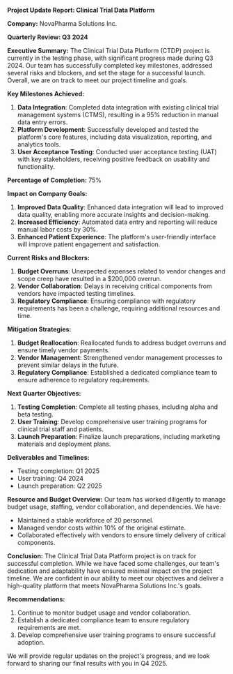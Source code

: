**Project Update Report: Clinical Trial Data Platform**

**Company:** NovaPharma Solutions Inc.

**Quarterly Review: Q3 2024**

**Executive Summary:**
The Clinical Trial Data Platform (CTDP) project is currently in the testing phase, with significant progress made during Q3 2024. Our team has successfully completed key milestones, addressed several risks and blockers, and set the stage for a successful launch. Overall, we are on track to meet our project timeline and goals.

**Key Milestones Achieved:**

1. **Data Integration**: Completed data integration with existing clinical trial management systems (CTMS), resulting in a 95% reduction in manual data entry errors.
2. **Platform Development**: Successfully developed and tested the platform's core features, including data visualization, reporting, and analytics tools.
3. **User Acceptance Testing**: Conducted user acceptance testing (UAT) with key stakeholders, receiving positive feedback on usability and functionality.

**Percentage of Completion:** 75%

**Impact on Company Goals:**

1. **Improved Data Quality**: Enhanced data integration will lead to improved data quality, enabling more accurate insights and decision-making.
2. **Increased Efficiency**: Automated data entry and reporting will reduce manual labor costs by 30%.
3. **Enhanced Patient Experience**: The platform's user-friendly interface will improve patient engagement and satisfaction.

**Current Risks and Blockers:**

1. **Budget Overruns**: Unexpected expenses related to vendor changes and scope creep have resulted in a $200,000 overrun.
2. **Vendor Collaboration**: Delays in receiving critical components from vendors have impacted testing timelines.
3. **Regulatory Compliance**: Ensuring compliance with regulatory requirements has been a challenge, requiring additional resources and time.

**Mitigation Strategies:**

1. **Budget Reallocation**: Reallocated funds to address budget overruns and ensure timely vendor payments.
2. **Vendor Management**: Strengthened vendor management processes to prevent similar delays in the future.
3. **Regulatory Compliance**: Established a dedicated compliance team to ensure adherence to regulatory requirements.

**Next Quarter Objectives:**

1. **Testing Completion**: Complete all testing phases, including alpha and beta testing.
2. **User Training**: Develop comprehensive user training programs for clinical trial staff and patients.
3. **Launch Preparation**: Finalize launch preparations, including marketing materials and deployment plans.

**Deliverables and Timelines:**

* Testing completion: Q1 2025
* User training: Q4 2024
* Launch preparation: Q2 2025

**Resource and Budget Overview:**
Our team has worked diligently to manage budget usage, staffing, vendor collaboration, and dependencies. We have:

* Maintained a stable workforce of 20 personnel.
* Managed vendor costs within 10% of the original estimate.
* Collaborated effectively with vendors to ensure timely delivery of critical components.

**Conclusion:**
The Clinical Trial Data Platform project is on track for successful completion. While we have faced some challenges, our team's dedication and adaptability have ensured minimal impact on the project timeline. We are confident in our ability to meet our objectives and deliver a high-quality platform that meets NovaPharma Solutions Inc.'s goals.

**Recommendations:**

1. Continue to monitor budget usage and vendor collaboration.
2. Establish a dedicated compliance team to ensure regulatory requirements are met.
3. Develop comprehensive user training programs to ensure successful adoption.

We will provide regular updates on the project's progress, and we look forward to sharing our final results with you in Q4 2025.